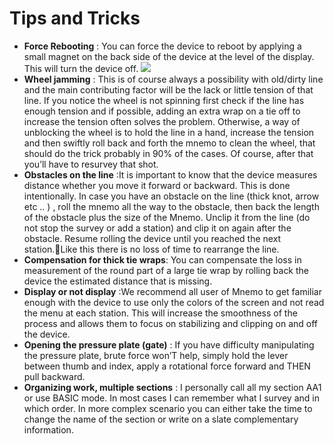 # Tips and Tricks

- **Force Rebooting** : You can force the device to reboot by applying a small magnet on the back side of the device at the level of the display. This will turn the device off.
![](magnetreboot.jpg)
- **Wheel jamming** : This is of course always a possibility with old/dirty line and the main contributing factor will be the lack or little tension of that line. If you notice the wheel is not spinning first check if the line has enough tension and if possible, adding an extra wrap on a tie off to increase the tension often solves the problem. Otherwise, a way of unblocking the wheel is to hold the line in a hand, increase the tension and then swiftly roll back and forth the mnemo to clean the wheel, that should do the trick probably in 90% of the cases. Of course, after that you’ll have to resurvey that shot. 
- **Obstacles on the line** :It is important to know that the device measures distance whether you move it forward or backward. This is done intentionally. In case you have an obstacle on the line (thick knot, arrow etc .. ) , roll the mnemo all the way to the obstacle, then back the length of the obstacle plus the size of the Mnemo. Unclip it from the line (do not stop the survey or add a station) and clip it on again after the obstacle. Resume rolling the device until you reached the next station.Like this there is no loss of time to rearrange the line.
- **Compensation for thick tie wraps**: You can compensate the loss in measurement of the round part of a large tie wrap by rolling back the device the estimated distance that is missing.
- **Display or not display** :We recommend all user of Mnemo to get familiar enough with the device to use only the colors of the screen and not read the menu at each station. This will increase the smoothness of the process and allows them to focus on stabilizing and clipping on and off the device.
- **Opening the pressure plate (gate)** : If you have difficulty manipulating the pressure plate, brute force won’T help, simply hold the lever between thumb and index, apply a rotational force forward and THEN pull backward. 
- **Organizing work, multiple sections** : I personally call all my section AA1 or use BASIC mode. In most cases I can remember what I survey and in which order. In more complex scenario you can either take the time to change the name of the section or write on a slate complementary information.
